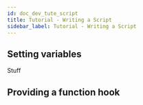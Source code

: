 ```yaml
---
id: doc_dev_tute_script
title: Tutorial - Writing a Script
sidebar_label: Tutorial - Writing a Script
---
```


## Setting variables



Stuff

## Providing a function hook